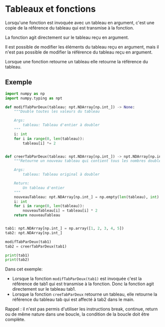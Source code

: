 # Tableaux et fonctions

Lorsqu'une fonction est invoquée avec un tableau en argument, c'est une copie de la référence du tableau qui est transmise à la fonction.

La fonction agit directement sur le tableau reçu en argument.

Il est possible de modifier les éléments du tableau reçu en argument, mais il n'est pas possible de modifier la référence du tableau reçu en argument.

Lorsque une fonction retourne un tableau elle retourne la référence du tableau.

## Exemple

```py
import numpy as np
import numpy.typing as npt

def modifTabParDeux(tableau: npt.NDArray[np.int_]) -> None:
    """Double toutes les valeurs du tableau

    Args:
        tableau: Tableau d'entier à doubler
    """
    i: int
    for i in range(0, len(tableau)):
        tableau[i] *= 2


def creerTabParDeux(tableau: npt.NDArray[np.int_]) -> npt.NDArray[np.int_]:
    """Retourne un nouveau tableau qui contient tous les nombres doublés du tableau original

    Args:
        tableau: Tableau original à doubler

    Return:
        Un tableau d'entier
    """
    nouveauTableau: npt.NDArray[np.int_] = np.empty(len(tableau), int)
    i: int
    for i in range(0, len(tableau)):
        nouveauTableau[i] = tableau[i] * 2
    return nouveauTableau


tab1: npt.NDArray[np.int_] = np.array([1, 2, 3, 4, 5])
tab2: npt.NDArray[np.int_]

modifTabParDeux(tab1)
tab2 = creerTabParDeux(tab1)

print(tab1)
print(tab2)
```

Dans cet exemple:

 * Lorsque la fonction `modifTabParDeux(tab1)` est invoquée c'est la référence de tab1 qui est transmise à la fonction. Donc la fonction agit directement sur le tableau tab1.
 * Lorsque la fonction `creeTabParDeux` retourne un tableau, elle retourne la référence du tableau tab qui est affecté à tab2 dans le main.
 
Rappel : il n'est pas permis d'utiliser les instructions break, continue, return ou de même nature dans une boucle, la condition de la boucle doit être complète.